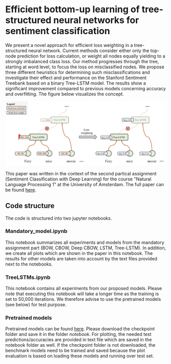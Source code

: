 # Efficient bottom-up learning of tree-structured neural networks for sentiment classification
We present a novel approach for   efficient   loss   weighting   in   a   tree-structured neural network.  Current methods consider either only the top-node prediction for loss calculation,  or weight all nodes equally yielding to a strongly imbalanced class loss.  Our method progresses through the tree, starting at word level, to focus the loss on misclassified nodes.  We propose  three  different  heuristics  for  determining  such  misclassifications  and  investigate their effect and performance on the Stanford Sentiment Treebank based on a binary Tree-LSTM model. The results show a significant improvement compared to  previous  models  concerning  accuracy and overfitting. The figure below visualizes the concept.

![alt text](https://raw.githubusercontent.com/phlippe/NLP_Project/master/paper/general_concept_extended.png)

This paper was written in the context of the second partical assignment (Sentiment Classification with Deep Learning) for the course "Natural Language Processing 1" at the University of Amsterdam. The full paper can be found [here](paper/NLP1_Paper_Lippe_Halm.pdf).

## Code structure

The code is structured into two jupyter notebooks. 

### Mandatory_model.ipynb

This notebook summarizes all experiments and models from the mandatory assignment part (BOW, CBOW, Deep CBOW, LSTM, Tree-LSTM). In addition, we create all plots which are shown in the paper in this notebook. The results for other models are taken into account by the text files provided next to the notebooks.

### TreeLSTMs.ipynb

This notebook contains all experiments from our proposed models. Please note that executing this notebook will take a longer time as the training is set to 50,000 iterations. We therefore advise to use the pretrained models (see below) for test purpose.

### Pretrained models

Pretrained models can be found [here](https://drive.google.com/drive/folders/1WqqQ5VwCGF1vCLMWWIsh54Z7pkjsvo30?usp=sharing). Please download the checkpoint folder and save it in the folder _notebook_. For plotting, the needed test predictions/accuracies are provided in text file which are saved in the notebook folder as well. If the checkpoint folder is not downloaded, the benchmark models need to be trained and saved because the plot evaluation is based on loading these models and running over test set.

